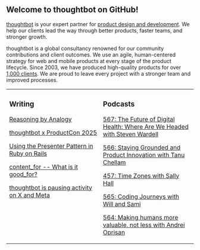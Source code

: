 ## Welcome to thoughtbot on GitHub!

[thoughtbot][1] is your expert partner for [product design and development][2].
We help our clients lead the way through better products, faster teams, and stronger growth.

thoughtbot is a global consultancy renowned for our community contributions and
client outcomes. We use an agile, human-centered strategy for web and mobile
products at every stage of the product lifecycle. Since 2003, we have produced
high-quality products for over [1,000 clients][3]. We are proud to leave every
project with a stronger team and improved processes.

<table><tr><td valign="top" width="50%">

### Writing

<!-- blog starts -->
[Reasoning by Analogy](https://feed.thoughtbot.com/link/24077/16992441/reasoning-by-analogy)

[thoughtbot x ProductCon 2025](https://feed.thoughtbot.com/link/24077/16991691/thoughtbot-x-productcon-2025)

[Using the Presenter Pattern in Ruby on Rails](https://feed.thoughtbot.com/link/24077/16990932/using-the-presenter-pattern-in-ruby-on-rails)

[content_for -- What is it good_for?](https://feed.thoughtbot.com/link/24077/16990127/content-for-what-is-it-good-for)

[thoughtbot is pausing activity on X and Meta](https://feed.thoughtbot.com/link/24077/16988633/thoughtbot-is-pausing-activity-on-x-and-meta)

<!-- blog ends -->
</td><td valign="top" width="50%">

### Podcasts

<!-- podcasts starts -->
[567: The Future of Digital Health: Where Are We Headed with Steven Wardell](https://podcast.thoughtbot.com/567)

[566: Staying Grounded and Product Innovation with Tanu Chellam ](https://podcast.thoughtbot.com/566)

[457: Time Zones with Sally Hall](https://bikeshed.thoughtbot.com/457)

[565: Coding Journeys with Will and Sami](https://podcast.thoughtbot.com/565)

[564: Making humans more valuable, not less with Andrei Oprisan](https://podcast.thoughtbot.com/564)

<!-- podcasts ends -->
</td></tr></table>

[1]: https://thoughtbot.com
[2]: https://thoughtbot.com/services
[3]: https://thoughtbot.com/case-studies
